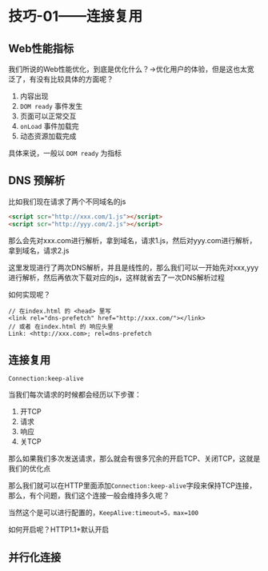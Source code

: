 # 技巧-01——连接复用

## Web性能指标

我们所说的Web性能优化，到底是优化什么？->优化用户的体验，但是这也太宽泛了，有没有比较具体的方面呢？

1. 内容出现
2. `DOM ready` 事件发生
3. 页面可以正常交互
4. `onLoad` 事件加载完
5. 动态资源加载完成

具体来说，一般以 `DOM ready` 为指标

## DNS 预解析

比如我们现在请求了两个不同域名的js

```html
<script scr="http://xxx.com/1.js"></script>
<script scr="http://yyy.com/2.js"></script>
```

那么会先对xxx.com进行解析，拿到域名，请求1.js，然后对yyy.com进行解析，拿到域名，请求2.js

这里发现进行了两次DNS解析，并且是线性的，那么我们可以一开始先对xxx,yyy进行解析，然后再依次下载对应的js，这样就省去了一次DNS解析过程

如何实现呢？

```
// 在index.html 的 <head> 里写
<link rel="dns-prefetch" href="http://xxx.com/"></link>
// 或者 在index.html 的 响应头里
Link: <http://xxx.com>; rel=dns-prefetch
```

## 连接复用

`Connection:keep-alive`

当我们每次请求的时候都会经历以下步骤：

1. 开TCP
2. 请求
3. 响应
4. 关TCP

那么如果我们多次发送请求，那么就会有很多冗余的开启TCP、关闭TCP，这就是我们的优化点

那么我们就可以在HTTP里面添加`Connection:keep-alive`字段来保持TCP连接，那么，有个问题，我们这个连接一般会维持多久呢？

当然这个是可以进行配置的，`KeepAlive:timeout=5，max=100`

如何开启呢？HTTP1.1+默认开启

## 并行化连接